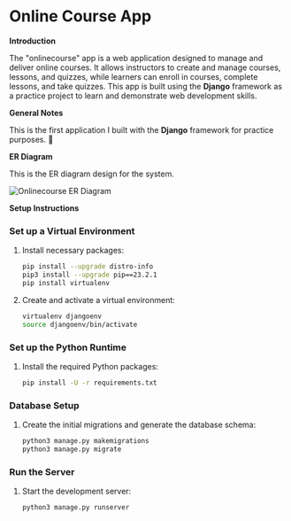 # Online Course App

**Introduction**

The "onlinecourse" app is a web application designed to manage and deliver online courses. It allows instructors to create and manage courses, lessons, and quizzes, while learners can enroll in courses, complete lessons, and take quizzes. This app is built using the **Django** framework as a practice project to learn and demonstrate web development skills.

**General Notes**

This is the first application I built with the **Django** framework for practice purposes. 🤗

**ER Diagram**

This is the ER diagram design for the system.

![Onlinecourse ER Diagram](https://github.com/ibm-developer-skills-network/final-cloud-app-with-database/blob/master/static/media/course_images/onlinecourse_app_er.png)

**Setup Instructions**

### Set up a Virtual Environment
1. Install necessary packages:
    ```sh
    pip install --upgrade distro-info
    pip3 install --upgrade pip==23.2.1
    pip install virtualenv
    ```

2. Create and activate a virtual environment:
    ```sh
    virtualenv djangoenv
    source djangoenv/bin/activate
    ```

### Set up the Python Runtime
1. Install the required Python packages:
    ```sh
    pip install -U -r requirements.txt
    ```

### Database Setup
1. Create the initial migrations and generate the database schema:
    ```sh
    python3 manage.py makemigrations
    python3 manage.py migrate
    ```

### Run the Server
1. Start the development server:
    ```sh
    python3 manage.py runserver
    ```